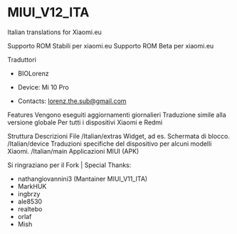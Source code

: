 # MIUI_V12_ITA
 Italian translations for Xiaomi.eu

Supporto ROM Stabili per xiaomi.eu
Supporto ROM Beta per xiaomi.eu

Traduttori
- BIOLorenz

- Device: 	Mi 10 Pro

- Contacts: 	lorenz.the.sub@gmail.com

Features
Vengono eseguiti aggiornamenti giornalieri
Traduzione simile alla versione globale
Per tutti i dispositivi Xiaomi e Redmi

Struttura
Descrizioni File
/Italian/extras Widget, ad es. Schermata di blocco.
/Italian/device Traduzioni specifiche del dispositivo per alcuni modelli Xiaomi.
/Italian/main Applicazioni MIUI (APK)

Si ringraziano per il Fork | Special Thanks:
- nathangiovannini3 (Mantainer MIUI_V11_ITA)
- MarkHUK
- ingbrzy
- ale8530
- realtebo
- orlaf
- Mish
